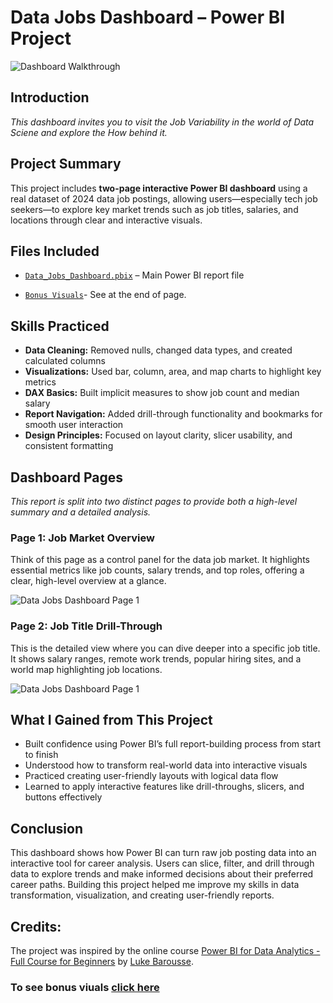 # Data Jobs Dashboard – Power BI Project

![Dashboard Walkthrough](/Visuals/dashboard_walkthrough.gif)

## Introduction

_This dashboard invites you to visit the Job Variability in the world of Data Sciene and explore the How behind it._

## Project Summary
This project includes **two-page interactive Power BI dashboard** using a real dataset of 2024 data job postings, allowing users—especially tech job seekers—to explore key market trends such as job titles, salaries, and locations through clear and interactive visuals.



## Files Included
- [`Data_Jobs_Dashboard.pbix`](Data_Jobs_Dashboard.pbix) – Main Power BI report file

- [`Bonus Visuals`](Bonus_ReadMe.md)- See at the end of page.

## Skills Practiced
- **Data Cleaning:**  Removed nulls, changed data types, and created calculated columns  
- **Visualizations:** Used bar, column, area, and map charts to highlight key metrics  
- **DAX Basics:** Built implicit measures to show job count and median salary  
- **Report Navigation:** Added drill-through functionality and bookmarks for smooth user interaction  
- **Design Principles:** Focused on layout clarity, slicer usability, and consistent formatting  

## Dashboard Pages
_This report is split into two distinct pages to provide both a high-level summary and a detailed analysis._



###  Page 1: Job Market Overview

Think of this page as a control panel for the data job market. It highlights essential metrics like job counts, salary trends, and top roles, offering a clear, high-level overview at a glance.

![Data Jobs Dashboard Page 1](/Visuals/Page1_Walkthrough.gif)

### Page 2: Job Title Drill-Through

This is the detailed view where you can dive deeper into a specific job title. It shows salary ranges, remote work trends, popular hiring sites, and a world map highlighting job locations.

![Data Jobs Dashboard Page 1](/Visuals/Page2_Walkthrough.gif)

## What I Gained from This Project
- Built confidence using Power BI’s full report-building process from start to finish  
- Understood how to transform real-world data into interactive visuals  
- Practiced creating user-friendly layouts with logical data flow  
- Learned to apply interactive features like drill-throughs, slicers, and buttons effectively


## Conclusion 

This dashboard shows how Power BI can turn raw job posting data into an interactive tool for career analysis. Users can slice, filter, and drill through data  to explore trends and make informed decisions about their preferred career paths. Building this project helped me improve my skills in data transformation, visualization, and creating user-friendly reports.

## Credits: 
The project was inspired by the online course [Power BI for Data Analytics - Full Course for Beginners](https://www.lukebarousse.com/powerbi) by [Luke Barousse](https://github.com/lukebarousse).

### To see bonus viuals [click here](/Visuals/Bonus%20Visuals/Bonus_ReadMe.md)